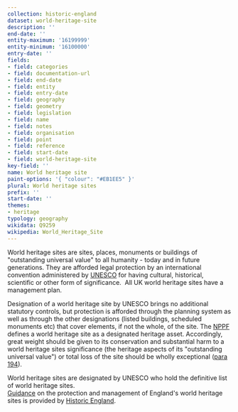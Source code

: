 ```yaml
---
collection: historic-england
dataset: world-heritage-site
description: ''
end-date: ''
entity-maximum: '16199999'
entity-minimum: '16100000'
entry-date: ''
fields:
- field: categories
- field: documentation-url
- field: end-date
- field: entity
- field: entry-date
- field: geography
- field: geometry
- field: legislation
- field: name
- field: notes
- field: organisation
- field: point
- field: reference
- field: start-date
- field: world-heritage-site
key-field: ''
name: World heritage site
paint-options: '{ "colour": "#EB1EE5" }'
plural: World heritage sites
prefix: ''
start-date: ''
themes:
- heritage
typology: geography
wikidata: Q9259
wikipedia: World_Heritage_Site
---
```

World heritage sites are sites, places, monuments or buildings of "outstanding universal value" to all humanity - today and in future generations. They are afforded legal protection by an international convention administered by [UNESCO](https://en.unesco.org/) for having cultural, historical, scientific or other form of significance.  All UK world heritage sites have a management plan.

Designation of a world heritage site by UNESCO brings no additional statutory controls, but protection is afforded through the planning system as well as through the other designations (listed buildings, scheduled monuments etc) that cover elements, if not the whole, of the site. The [NPPF](https://www.gov.uk/government/publications/national-planning-policy-framework--2) defines a world heritage site as a designated heritage asset. Accordingly, great weight should be given to its conservation and substantial harm to a world heritage sites significance (the heritage aspects of its "outstanding universal value") or total loss of the site should be wholly exceptional ([para 194](https://www.gov.uk/guidance/national-planning-policy-framework/16-conserving-and-enhancing-the-historic-environment#footnote61)).  

World heritage sites are designated by UNESCO who hold the definitive list of world heritage sites.\
[Guidance](https://historicengland.org.uk/images-books/publications/protection-management-of-world-heritage-sites-in-england/) on the protection and management of England's world heritage sites is provided by [Historic England](https://historicengland.org.uk/).
